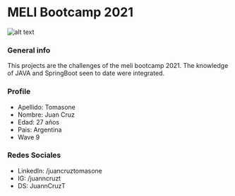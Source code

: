 # MELI Bootcamp 2021 

![alt text](https://media-exp1.licdn.com/dms/image/C4E16AQHCmYBdhsKiww/profile-displaybackgroundimage-shrink_200_800/0/1624744634097?e=1632960000&v=beta&t=uZYLfEm6kGS81PJtaPgzhNjtzToZrRFUqgVP97Hy_6c)

### General info
This projects are the challenges of the meli bootcamp 2021. The knowledge of JAVA and SpringBoot seen to date were integrated.

### Profile
- Apellido: Tomasone
- Nombre: Juan Cruz
- Edad: 27 años
- Pais: Argentina
- Wave 9

### Redes Sociales
- LinkedIn: /juancruztomasone
- IG: /juanncruzt
- DS: JuannCruzT
